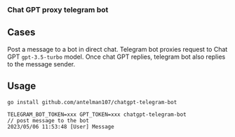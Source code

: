 ### Chat GPT proxy telegram bot
## Cases
Post a message to a bot in direct chat.
Telegram bot proxies request to Chat GPT `gpt-3.5-turbo` model.
Once chat GPT replies, telegram bot also replies to the message sender.

## Usage
```
go install github.com/antelman107/chatgpt-telegram-bot

TELEGRAM_BOT_TOKEN=xxx GPT_TOKEN=xxx chatgpt-telegram-bot
// post message to the bot
2023/05/06 11:53:48 [User] Message
```
